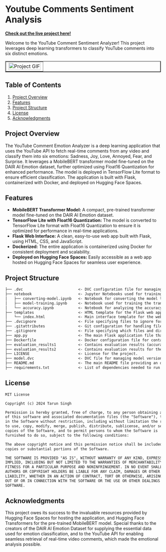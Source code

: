 # Youtube Comments Sentiment Analysis

**[Check out the live project here!](https://tarun-singh-youtube-video-comments-sentiment-analysis.hf.space)**

Welcome to the YouTube Comment Sentiment Analyzer! This project leverages deep learning transformers to classify YouTube comments into six distinct emotions.

<table border="2" style="width:100%; border-collapse: collapse;">
  <tr>
    <td><img src="https://github.com/user-attachments/assets/9fad4706-62f0-4175-904c-64cf611b2d22" alt="Project GIF" style="width:100%;"></td>
  </tr>
</table>

## Table of Contents

1. [Project Overview](#project-overview)
2. [Features](#features)
3. [Project Structure](#project-structure)
4. [License](#license)
5. [Acknowledgments](#acknowledgments)

## Project Overview

The YouTube Comment Emotion Analyzer is a deep learning application that uses the YouTube API to fetch real-time comments from any video and classify them into six emotions: Sadness, Joy, Love, Annoyed, Fear, and Surprise. It leverages a MobileBERT transformer model fine-tuned on the DAIR AI Emotion dataset, further optimized using Float16 Quantization for enhanced performance. The model is deployed in TensorFlow Lite format to ensure efficient classification. The application is built with Flask, containerized with Docker, and deployed on Hugging Face Spaces.

## Features

- **MobileBERT Transformer Model:** A compact, pre-trained transformer model fine-tuned on the DAIR AI Emotion dataset.
- **TensorFlow Lite with Float16 Quantization:** The model is converted to TensorFlow Lite format with Float16 Quantization to ensure it is optimized for performance in real-time applications.
- **Flask Web Interface:** A clean, easy-to-use web app built with Flask, using HTML, CSS, and JavaScript.
- **Dockerized:** The entire application is containerized using Docker for consistent deployment and scalability.
- **Deployed on Hugging Face Spaces:** Easily accessible as a web app hosted on Hugging Face Spaces for seamless user experience.

## Project Structure

```markdown
├── .dvc                         <- DVC configuration file for managing dataset version control.
├── notebook                     <- Jupyter Notebooks used for training and converting the model.
│   ├── converting-model.ipynb   <- Notebook for converting the model to TensorFlow Lite format.
│   ├── model-training.ipynb     <- Notebook used for training the transformer model on the emotion dataset.
│   └── accuracy.ipynb           <- Notebook for analyzing the accuracy of both the transformer and TFLite models.
├── templates                    <- HTML template for the Flask web application.
│   └── index.html               <- Main interface template for the web app.
├── .dvcignore                   <- File specifying files to ignore for dataset version control.
├── .gitattributes               <- Git configuration for handling file attributes and version control.
├── .gitignore                   <- File specifying which files and directories to ignore for version control.
├── app.py                       <- The main Flask application file that handles request routing and logic.
├── Dockerfile                   <- Docker configuration file for containerizing the app.
├── evaluation_results1          <- Contains evaluation results (accuracy, loss) of the transformer model.
├── evaluation_results2          <- Contains evaluation results for the TensorFlow Lite model.
├── LICENSE                      <- License for the project.
├── model.dvc                    <- DVC file for managing model version control.
├── README.md                    <- The main README file providing an overview and instructions for developers.
├── requirements.txt             <- List of dependencies needed to run the application.
```

## License

```markdown
MIT License

Copyright (c) 2024 Tarun Singh

Permission is hereby granted, free of charge, to any person obtaining a copy
of this software and associated documentation files (the "Software"), to deal
in the Software without restriction, including without limitation the rights
to use, copy, modify, merge, publish, distribute, sublicense, and/or sell
copies of the Software, and to permit persons to whom the Software is
furnished to do so, subject to the following conditions:

The above copyright notice and this permission notice shall be included in all
copies or substantial portions of the Software.

THE SOFTWARE IS PROVIDED "AS IS", WITHOUT WARRANTY OF ANY KIND, EXPRESS OR
IMPLIED, INCLUDING BUT NOT LIMITED TO THE WARRANTIES OF MERCHANTABILITY,
FITNESS FOR A PARTICULAR PURPOSE AND NONINFRINGEMENT. IN NO EVENT SHALL THE
AUTHORS OR COPYRIGHT HOLDERS BE LIABLE FOR ANY CLAIM, DAMAGES OR OTHER
LIABILITY, WHETHER IN AN ACTION OF CONTRACT, TORT OR OTHERWISE, ARISING FROM,
OUT OF OR IN CONNECTION WITH THE SOFTWARE OR THE USE OR OTHER DEALINGS IN THE
SOFTWARE.
```

## Acknowledgments

This project owes its success to the invaluable resources provided by Hugging Face Spaces for hosting the application, and Hugging Face Transformers for the pre-trained MobileBERT model. Special thanks to the creators of the DAIR AI Emotion Dataset for supplying the essential data used for emotion classification, and to the YouTube API for enabling seamless retrieval of real-time video comments, which made the emotional analysis possible.